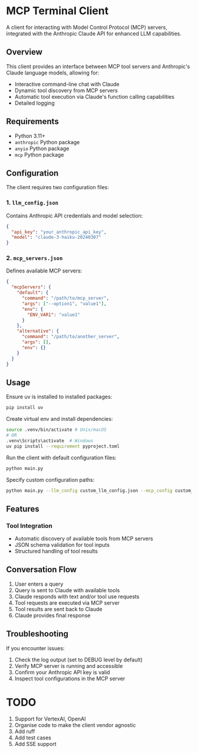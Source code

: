 # MCP Terminal Client

A client for interacting with Model Control Protocol (MCP) servers, integrated with the Anthropic Claude API for enhanced LLM capabilities.

## Overview

This client provides an interface between MCP tool servers and Anthropic's Claude language models, allowing for:

- Interactive command-line chat with Claude
- Dynamic tool discovery from MCP servers
- Automatic tool execution via Claude's function calling capabilities
- Detailed logging

## Requirements

- Python 3.11+
- `anthropic` Python package
- `anyio` Python package
- `mcp` Python package

## Configuration

The client requires two configuration files:

### 1. `llm_config.json`

Contains Anthropic API credentials and model selection:

```json
{
  "api_key": "your_anthropic_api_key",
  "model": "claude-3-haiku-20240307"
}
```

### 2. `mcp_servers.json`

Defines available MCP servers:

```json
{
  "mcpServers": {
    "default": {
      "command": "/path/to/mcp_server",
      "args": ["--option1", "value1"],
      "env": {
        "ENV_VAR1": "value1"
      }
    },
    "alternative": {
      "command": "/path/to/another_server",
      "args": [],
      "env": {}
    }
  }
}
```

## Usage

Ensure uv is installed to installed packages:

```bash
pip install uv
```
Create virtual env and install dependencies:

```bash
source .venv/bin/activate # Unix/macOS
# OR
.venv\Scripts\activate  # Windows
uv pip install --requirement pyproject.toml
```

Run the client with default configuration files:

```bash
python main.py
```

Specify custom configuration paths:

```bash
python main.py --llm_config custom_llm_config.json --mcp_config custom_mcp_servers.json
```

## Features

### Tool Integration

- Automatic discovery of available tools from MCP servers
- JSON schema validation for tool inputs
- Structured handling of tool results

## Conversation Flow

1. User enters a query
2. Query is sent to Claude with available tools
3. Claude responds with text and/or tool use requests
4. Tool requests are executed via MCP server
5. Tool results are sent back to Claude
6. Claude provides final response

## Troubleshooting

If you encounter issues:

1. Check the log output (set to DEBUG level by default)
2. Verify MCP server is running and accessible
3. Confirm your Anthropic API key is valid
4. Inspect tool configurations in the MCP server


# TODO

1. Support for VertexAI, OpenAI
2. Organise code to make the client vendor agnostic
3. Add ruff
4. Add test cases
5. Add SSE support